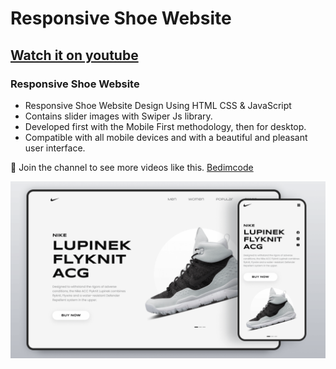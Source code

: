# Responsive Shoe Website
## [Watch it on youtube](https://youtu.be/tBE0L_Jzi-Y)
### Responsive Shoe Website

- Responsive Shoe Website Design Using HTML CSS & JavaScript
- Contains slider images with Swiper Js library.
- Developed first with the Mobile First methodology, then for desktop.
- Compatible with all mobile devices and with a beautiful and pleasant user interface.

💙 Join the channel to see more videos like this. [Bedimcode](https://www.youtube.com/@Bedimcode)

![preview img](/preview.png)
